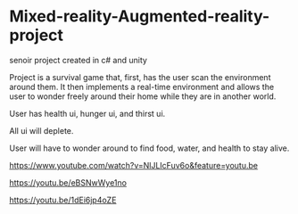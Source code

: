 # Mixed-reality-Augmented-reality-project
senoir project created in c# and unity

Project is a survival game that, first, has the user scan the environment around them. It
then implements a real-time environment and allows the user to wonder freely around their home while they are in another world.

User has health ui, hunger ui, and thirst ui.

All ui will deplete.

User will have to wonder around to find food, water, and health to stay alive.

https://www.youtube.com/watch?v=NlJLIcFuv6o&feature=youtu.be

https://youtu.be/eBSNwWye1no

https://youtu.be/1dEi6jp4oZE




